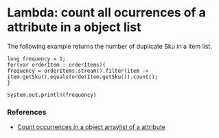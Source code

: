 # Lambda: count all ocurrences of a attribute in a object list

The following example returns the number of duplicate Sku in a item list.

```
long frequency = 1;
for(var orderItem : orderItems){
frequency = orderItems.stream().filter(item -> item.getSku().equals(orderItem.getSku()).count();
}

System.out.println(frequency)
```

### References
- [Count occurrences in a object arraylist of a attribute](https://stackoverflow.com/questions/64292689/count-occurrences-in-a-object-arraylist-of-a-attribute)
